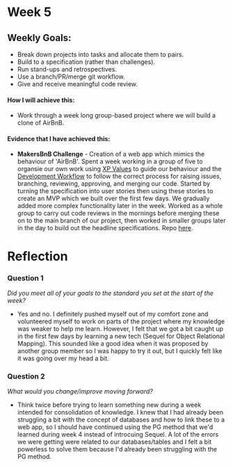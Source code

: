 # Week 5

## Weekly Goals:
- Break down projects into tasks and allocate them to pairs.
- Build to a specification (rather than challenges).
- Run stand-ups and retrospectives.
- Use a branch/PR/merge git workflow.
- Give and receive meaningful code review.

#### How I will achieve this:
- Work through a week long group-based project where we will build a clone of AirBnB.

#### Evidence that I have achieved this:
- **MakersBnB Challenge** - Creation of a web app which mimics the behaviour of 'AirBnB'. Spent a week working in a group of five to organsie our own work using [XP Values](https://github.com/makersacademy/course/tree/main/makersbnb#xp-values) to guide our behaviour and the [Development Workflow](https://github.com/makersacademy/course/tree/main/makersbnb#development-workflow) to follow the correct process for raising issues, branching, reviewing, approving, and merging our code. Started by turning the specification into user stories then using these stories to create an MVP which we built over the first few days. We gradually added more complex functionality later in the week. Worked as a whole group to carry out code reviews in the mornings before merging these on to the main branch of our project, then worked in smaller groups later in the day to build out the headline specifications. Repo [here](https://github.com/SarahM55/makers_bnb.git).


# Reflection

### Question 1
*Did you meet all of your goals to the standard you set at the start of the week?*
- Yes and no. I definitely pushed myself out of my comfort zone and volunteered myself to work on parts of the project where my knowledge was weaker to help me learn. However, I felt that we got a bit caught up in the first few days by learning a new tech (Sequel for Object Relational Mapping). This sounded like a good idea when it was proposed by another group member so I was happy to try it out, but I quickly felt like it was going over my head a bit.

### Question 2
*What would you change/improve moving forward?*
- Think twice before trying to learn something new during a week intended for consolidation of knowledge. I knew that I had already been struggling a bit with the concept of databases and how to link these to a web app, so I should have continued using the PG method that we'd learned during week 4 instead of introcuing Sequel. A lot of the errors we were getting were related to our databases/tables and I felt a bit powerless to solve them because I'd already been struggling with the PG method.